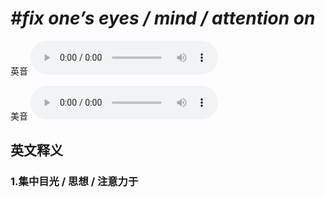 # ***\#fix one’s eyes / mind / attention on*** 
英音
<audio src="./media/fix one’s eyes on   fix one’s mind on   fix one’s attention on1_AAC.aac" controls="controls"></audio>

美音
<audio src="./media/fix one’s eyes on,fix one’s mind on2_AAC.aac" controls="controls"></audio>



  

英文释义
---
### 1.**集中目光 / 思想 / 注意力于**  


